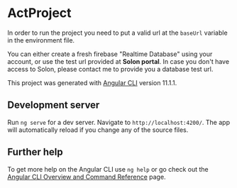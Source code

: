 # ActProject


In order to run the project you need to put a valid url at the `baseUrl` variable in the environment file. 

You can either create a fresh firebase "Realtime Database" using your account, or use the test url provided at **Solon portal**. In case you don't have access to Solon, please contact me to provide you a database test url.

This project was generated with [Angular CLI](https://github.com/angular/angular-cli) version 11.1.1.

## Development server

Run `ng serve` for a dev server. Navigate to `http://localhost:4200/`. The app will automatically reload if you change any of the source files.


## Further help

To get more help on the Angular CLI use `ng help` or go check out the [Angular CLI Overview and Command Reference](https://angular.io/cli) page.

